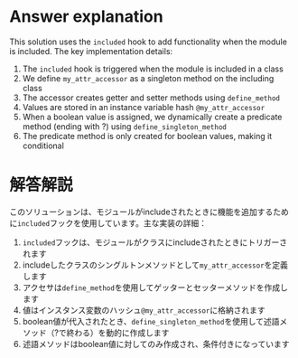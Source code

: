 # Answer explanation
This solution uses the `included` hook to add functionality when the module is included. The key implementation details:

1. The `included` hook is triggered when the module is included in a class
2. We define `my_attr_accessor` as a singleton method on the including class
3. The accessor creates getter and setter methods using `define_method`
4. Values are stored in an instance variable hash `@my_attr_accessor`
5. When a boolean value is assigned, we dynamically create a predicate method (ending with ?) using `define_singleton_method`
6. The predicate method is only created for boolean values, making it conditional

# 解答解説
このソリューションは、モジュールがincludeされたときに機能を追加するために`included`フックを使用しています。主な実装の詳細：

1. `included`フックは、モジュールがクラスにincludeされたときにトリガーされます
2. includeしたクラスのシングルトンメソッドとして`my_attr_accessor`を定義します
3. アクセサは`define_method`を使用してゲッターとセッターメソッドを作成します
4. 値はインスタンス変数のハッシュ`@my_attr_accessor`に格納されます
5. boolean値が代入されたとき、`define_singleton_method`を使用して述語メソッド（?で終わる）を動的に作成します
6. 述語メソッドはboolean値に対してのみ作成され、条件付きになっています